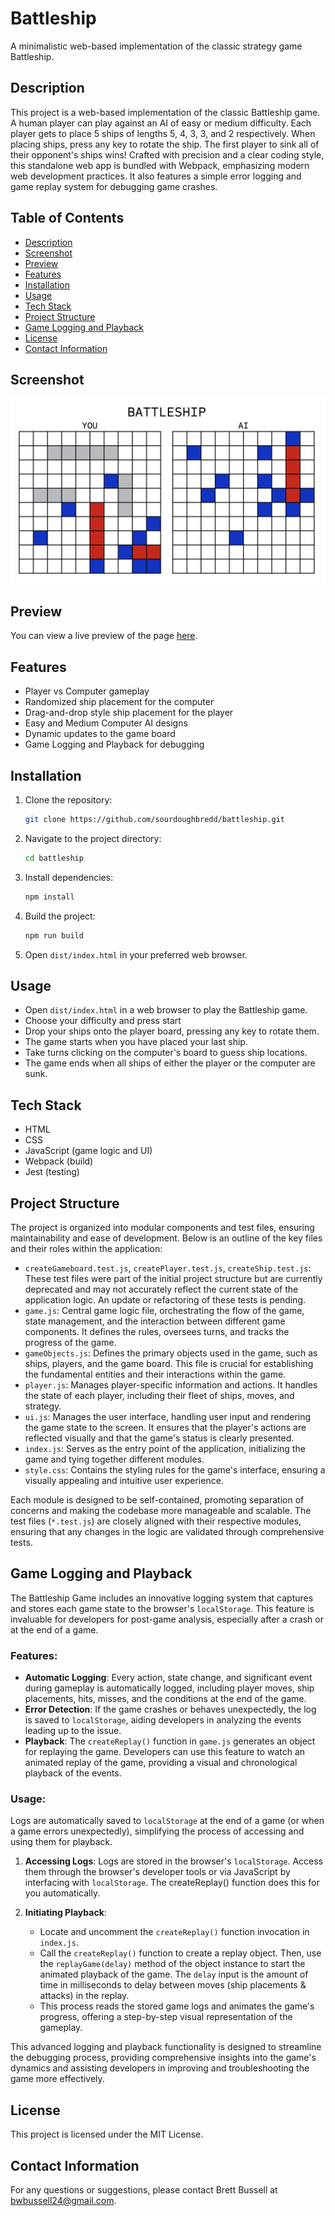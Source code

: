 # Battleship

A minimalistic web-based implementation of the classic strategy game Battleship.

## Description

This project is a web-based implementation of the classic Battleship game. A human player can play against an AI of easy or medium difficulty. Each player gets to place 5 ships of lengths 5, 4, 3, 3, and 2 respectively. When placing ships, press any key to rotate the ship. The first player to sink all of their opponent's ships wins! Crafted with precision and a clear coding style, this standalone web app is bundled with Webpack, emphasizing modern web development practices. It also features a simple error logging and game replay system for debugging game crashes.

## Table of Contents

- [Description](#description)
- [Screenshot](#screenshot)
- [Preview](#preview)
- [Features](#features)
- [Installation](#installation)
- [Usage](#usage)
- [Tech Stack](#tech-stack)
- [Project Structure](#project-structure)
- [Game Logging and Playback](#game-logging-and-playback)
- [License](#license)
- [Contact Information](#contact-information)

## Screenshot

<img src="./screenshots/gameplay.png" alt="Screenshot of the Battleship Game showing two grids for the player and the computer and a game in progress" style="max-height: 400px;">

## Preview

You can view a live preview of the page [here](https://sourdoughbredd.github.io/battleship/).

## Features

- Player vs Computer gameplay
- Randomized ship placement for the computer
- Drag-and-drop style ship placement for the player
- Easy and Medium Computer AI designs
- Dynamic updates to the game board
- Game Logging and Playback for debugging

## Installation

1. Clone the repository:
   ```sh
   git clone https://github.com/sourdoughbredd/battleship.git
   ```
2. Navigate to the project directory:
   ```sh
   cd battleship
   ```
3. Install dependencies:
   ```sh
   npm install
   ```
4. Build the project:
   ```sh
   npm run build
   ```
5. Open `dist/index.html` in your preferred web browser.

## Usage

- Open `dist/index.html` in a web browser to play the Battleship game.
- Choose your difficulty and press start
- Drop your ships onto the player board, pressing any key to rotate them.
- The game starts when you have placed your last ship.
- Take turns clicking on the computer's board to guess ship locations.
- The game ends when all ships of either the player or the computer are sunk.

## Tech Stack

- HTML
- CSS
- JavaScript (game logic and UI)
- Webpack (build)
- Jest (testing)

## Project Structure

The project is organized into modular components and test files, ensuring maintainability and ease of development. Below is an outline of the key files and their roles within the application:

- `createGameboard.test.js`, `createPlayer.test.js`, `createShip.test.js`: These test files were part of the initial project structure but are currently deprecated and may not accurately reflect the current state of the application logic. An update or refactoring of these tests is pending.
- `game.js`: Central game logic file, orchestrating the flow of the game, state management, and the interaction between different game components. It defines the rules, oversees turns, and tracks the progress of the game.
- `gameObjects.js`: Defines the primary objects used in the game, such as ships, players, and the game board. This file is crucial for establishing the fundamental entities and their interactions within the game.
- `player.js`: Manages player-specific information and actions. It handles the state of each player, including their fleet of ships, moves, and strategy.
- `ui.js`: Manages the user interface, handling user input and rendering the game state to the screen. It ensures that the player's actions are reflected visually and that the game's status is clearly presented.
- `index.js`: Serves as the entry point of the application, initializing the game and tying together different modules.
- `style.css`: Contains the styling rules for the game's interface, ensuring a visually appealing and intuitive user experience.

Each module is designed to be self-contained, promoting separation of concerns and making the codebase more manageable and scalable. The test files (`*.test.js`) are closely aligned with their respective modules, ensuring that any changes in the logic are validated through comprehensive tests.

## Game Logging and Playback

The Battleship Game includes an innovative logging system that captures and stores each game state to the browser's `localStorage`. This feature is invaluable for developers for post-game analysis, especially after a crash or at the end of a game.

### Features:

- **Automatic Logging**: Every action, state change, and significant event during gameplay is automatically logged, including player moves, ship placements, hits, misses, and the conditions at the end of the game.
- **Error Detection**: If the game crashes or behaves unexpectedly, the log is saved to `localStorage`, aiding developers in analyzing the events leading up to the issue.
- **Playback**: The `createReplay()` function in `game.js` generates an object for replaying the game. Developers can use this feature to watch an animated replay of the game, providing a visual and chronological playback of the events.

### Usage:

Logs are automatically saved to `localStorage` at the end of a game (or when a game errors unexpectedly), simplifying the process of accessing and using them for playback.

1. **Accessing Logs**: Logs are stored in the browser's `localStorage`. Access them through the browser's developer tools or via JavaScript by interfacing with `localStorage`. The createReplay() function does this for you automatically.

2. **Initiating Playback**:
   - Locate and uncomment the `createReplay()` function invocation in `index.js`.
   - Call the `createReplay()` function to create a replay object. Then, use the `replayGame(delay)` method of the object instance to start the animated playback of the game. The `delay` input is the amount of time in milliseconds to delay between moves (ship placements & attacks) in the replay.
   - This process reads the stored game logs and animates the game's progress, offering a step-by-step visual representation of the gameplay.

This advanced logging and playback functionality is designed to streamline the debugging process, providing comprehensive insights into the game's dynamics and assisting developers in improving and troubleshooting the game more effectively.

## License

This project is licensed under the MIT License.

## Contact Information

For any questions or suggestions, please contact Brett Bussell at [bwbussell24@gmail.com](mailto:bwbussell24@gmail.com).
